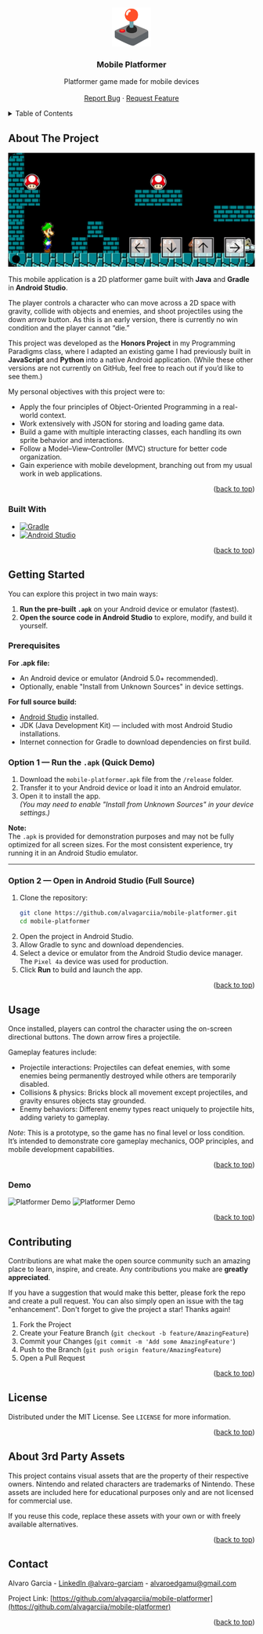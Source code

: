 <a id="readme-top"></a>
<!--
*** ReadMe template from Othneil Drew @othneildrew on GitHub
-->
<!-- [![project_license][license-shield]][license-url]
[![LinkedIn][linkedin-shield]][linkedin-url] -->


<!-- PROJECT LOGO -->
<br />
<div align="center">
  <a href="https://github.com/alvagarciia/mobile-platformer">
    <img src="media/logo.png" alt="Logo" width="80" height="80">
  </a>

<h3 align="center">Mobile Platformer</h3>

  <p align="center">
    Platformer game made for mobile devices
    <br />
    <br />
    <a href="https://github.com/alvagarciia/mobile-platformer/issues/new?labels=bug&template=bug-report---.md">Report Bug</a>
    &middot;
    <a href="https://github.com/alvagarciia/mobile-platformer/issues/new?labels=enhancement&template=feature-request---.md">Request Feature</a>
  </p>
</div>



<!-- TABLE OF CONTENTS -->
<details>
  <summary>Table of Contents</summary>
  <ol>
    <li>
      <a href="#about-the-project">About The Project</a>
      <ul>
        <li><a href="#built-with">Built With</a></li>
      </ul>
    </li>
    <li>
      <a href="#getting-started">Getting Started</a>
      <ul>
        <li><a href="#prerequisites">Prerequisites</a></li>
        <li><a href="#option1">Option 1</a></li>
        <li><a href="#option2">Option 2</a></li>
      </ul>
    </li>
    <li>
      <a href="#usage">Usage</a>
      <ul>
        <li><a href="#demo">Demo</a></li>
      </ul>
    </li>
    <li><a href="#contributing">Contributing</a></li>
    <li><a href="#license">License</a></li>
    <li><a href="#3p-assets">About 3rd Party Assets</a></li>
    <li><a href="#contact">Contact</a></li>
  </ol>
</details>



<!-- ABOUT THE PROJECT -->
## About The Project

![MP Showcase](./media/mp-show.jpg)

This mobile application is a 2D platformer game built with **Java** and **Gradle** in **Android Studio**.

The player controls a character who can move across a 2D space with gravity, collide with objects and enemies, and shoot projectiles using the down arrow button. As this is an early version, there is currently no win condition and the player cannot “die.”

This project was developed as the **Honors Project** in my Programming Paradigms class, where I adapted an existing game I had previously built in **JavaScript** and **Python** into a native Android application. (While these other versions are not currently on GitHub, feel free to reach out if you’d like to see them.)

My personal objectives with this project were to:
- Apply the four principles of Object-Oriented Programming in a real-world context.
- Work extensively with JSON for storing and loading game data.
- Build a game with multiple interacting classes, each handling its own sprite behavior and interactions.
- Follow a Model–View–Controller (MVC) structure for better code organization.
- Gain experience with mobile development, branching out from my usual work in web applications.


<p align="right">(<a href="#readme-top">back to top</a>)</p>



### Built With

* [![Gradle][gradle]](https://github.com/gradle/gradle)
* [![Android Studio][androids]](https://developer.android.com/studio)

<p align="right">(<a href="#readme-top">back to top</a>)</p>



<!-- GETTING STARTED -->
## Getting Started

You can explore this project in two main ways:
1. **Run the pre-built `.apk`** on your Android device or emulator (fastest).
2. **Open the source code in Android Studio** to explore, modify, and build it yourself.

### Prerequisites

**For .apk file:**
- An Android device or emulator (Android 5.0+ recommended).
- Optionally, enable "Install from Unknown Sources" in device settings.

**For full source build:**
- [Android Studio](https://developer.android.com/studio) installed.
- JDK (Java Development Kit) — included with most Android Studio installations.
- Internet connection for Gradle to download dependencies on first build.

### Option 1 — Run the `.apk` (Quick Demo)
1. Download the `mobile-platformer.apk` file from the `/release` folder.
2. Transfer it to your Android device or load it into an Android emulator.
3. Open it to install the app.  
   *(You may need to enable "Install from Unknown Sources" in your device settings.)*

**Note:**  
The `.apk` is provided for demonstration purposes and may not be fully optimized for all screen sizes. For the most consistent experience, try running it in an Android Studio emulator.

---

### Option 2 — Open in Android Studio (Full Source)
1. Clone the repository:
   ```sh
   git clone https://github.com/alvagarciia/mobile-platformer.git
   cd mobile-platformer
   ```
2. Open the project in Android Studio.
3. Allow Gradle to sync and download dependencies.
4. Select a device or emulator from the Android Studio device manager. The `Pixel 4a` device was used for production.
5. Click **Run** to build and launch the app.


<p align="right">(<a href="#readme-top">back to top</a>)</p>



<!-- USAGE EXAMPLES -->
## Usage

Once installed, players can control the character using the on-screen directional buttons. The down arrow fires a projectile.

Gameplay features include:
- Projectile interactions: Projectiles can defeat enemies, with some enemies being permanently destroyed while others are temporarily disabled.
- Collisions & physics: Bricks block all movement except projectiles, and gravity ensures objects stay grounded.
- Enemy behaviors: Different enemy types react uniquely to projectile hits, adding variety to gameplay.

*Note*: This is a prototype, so the game has no final level or loss condition. It’s intended to demonstrate core gameplay mechanics, OOP principles, and mobile development capabilities.

<p align="right">(<a href="#readme-top">back to top</a>)</p>



### Demo

![Platformer Demo](./media/platformer-demo1.gif)
![Platformer Demo](./media/platformer-demo2.gif)

<p align="right">(<a href="#readme-top">back to top</a>)</p>



<!-- CONTRIBUTING -->
## Contributing

Contributions are what make the open source community such an amazing place to learn, inspire, and create. Any contributions you make are **greatly appreciated**.

If you have a suggestion that would make this better, please fork the repo and create a pull request. You can also simply open an issue with the tag "enhancement".
Don't forget to give the project a star! Thanks again!

1. Fork the Project
2. Create your Feature Branch (`git checkout -b feature/AmazingFeature`)
3. Commit your Changes (`git commit -m 'Add some AmazingFeature'`)
4. Push to the Branch (`git push origin feature/AmazingFeature`)
5. Open a Pull Request

<p align="right">(<a href="#readme-top">back to top</a>)</p>



<!-- LICENSE -->
## License

Distributed under the MIT License. See `LICENSE` for more information.

<p align="right">(<a href="#readme-top">back to top</a>)</p>



<!-- 3RD PARTY ASSETS -->
## About 3rd Party Assets

This project contains visual assets that are the property of their respective owners.
Nintendo and related characters are trademarks of Nintendo. 
These assets are included here for educational purposes only and are not licensed for commercial use.

If you reuse this code, replace these assets with your own or with freely available alternatives.

<p align="right">(<a href="#readme-top">back to top</a>)</p>



<!-- CONTACT -->
## Contact

Alvaro Garcia - [LinkedIn @alvaro-garciam](https://www.linkedin.com/in/alvaro-garciam) - alvaroedgamu@gmail.com

Project Link: [https://github.com/alvagarciia/mobile-platformer](https://github.com/alvagarciia/mobile-platformer)

<p align="right">(<a href="#readme-top">back to top</a>)</p>



<!-- MARKDOWN LINKS & IMAGES -->
<!-- 
https://www.markdownguide.org/basic-syntax/#reference-style-links 
https://simpleicons.org/
-->
[license-s
hield]: https://img.shields.io/github/license/alvagarciia/mobile-platformer.svg?style=for-the-badge
[license-url]: https://github.com/alvagarciia/mobile-platformer/blob/main/LICENSE
[linkedin-shield]: https://img.shields.io/badge/-LinkedIn-black.svg?style=for-the-badge&logo=linkedin&colorB=555
[linkedin-url]: https://linkedin.com/in/alvaro-garciam


[gradle]: https://img.shields.io/badge/Gradle-02303A?style=for-the-badge&logo=gradle&logoColor=white
[androids]: https://img.shields.io/badge/Android_Studio-3DDC84?style=for-the-badge&logo=androidstudio&logoColor=white
[json]: https://img.shields.io/badge/JSON-000000?style=for-the-badge&logo=json&logoColor=white